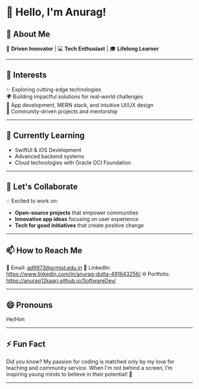 

# 👋 Hello, I'm Anurag!  

## 🚀 About Me  
🌟 **Driven Innovator** | 💻 **Tech Enthusiast** | 🎓 **Lifelong Learner**

---

## 👀 Interests  
✨ Exploring cutting-edge technologies  
🌍 Building impactful solutions for real-world challenges  
📱 App development, MERN stack, and intuitive UI/UX design  
🌱 Community-driven projects and mentorship  

---

## 🌱 Currently Learning  
- SwiftUI & iOS Development  
- Advanced backend systems  
- Cloud technologies with Oracle OCI Foundation
---

## 💞️ Let's Collaborate  
💡 Excited to work on:  
- **Open-source projects** that empower communities  
- **Innovative app ideas** focusing on user experience  
- **Tech for good initiatives** that create positive change  

---

## 📫 How to Reach Me  
📧 Email: ad9973@srmist.edu.in 
💼 LinkedIn: https://www.linkedin.com/in/anurag-dutta-491643256/ 
🌐 Portfolio: https://anurag12kaari.github.io/SoftwareDev/

---

## 😄 Pronouns  
He/Him  

---

## ⚡ Fun Fact  
Did you know? My passion for coding is matched only by my love for teaching and community service. When I'm not behind a screen, I’m inspiring young minds to believe in their potential! 🌟  

---
